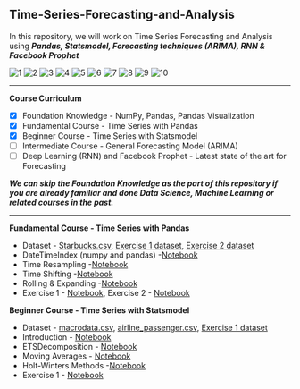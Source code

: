 ## Time-Series-Forecasting-and-Analysis

In this repository, we will work on Time Series Forecasting and Analysis using ***Pandas, Statsmodel, Forecasting techniques (ARIMA), RNN & Facebook Prophet***

![1](https://img.shields.io/badge/Python-v%203.8.3-green) ![2](https://img.shields.io/badge/statsmodels-v%200.12.1-blue) ![3](https://img.shields.io/badge/tensorflow-v%202.3.0-red) ![4](https://img.shields.io/badge/keras-v%202.4.3-red) ![5](https://img.shields.io/badge/numpy-v%201.19.1-orange) ![6](https://img.shields.io/badge/pandas-v%201.0.5-orange) ![7](https://img.shields.io/badge/matplotlib-v%203.3.0-orange) ![8](https://img.shields.io/badge/scikitlearn-v%200.23.2-orange) ![9](https://img.shields.io/badge/scipy-v%201.4.1-orange) ![10](https://img.shields.io/badge/beautifulsoup4-v%204.6.3-orange)

------------------------------------------------------------------------------------------------------------------------------------------------------------------------

**Course Curriculum**

  - [x] Foundation Knowledge - NumPy, Pandas, Pandas Visualization 
  - [x] Fundamental Course - Time Series with Pandas
  - [x] Beginner Course - Time Series with Statsmodel
  - [ ] Intermediate Course - General Forecasting Model (ARIMA)
  - [ ] Deep Learning (RNN) and Facebook Prophet - Latest state of the art for Forecasting
  
 ***We can skip the Foundation Knowledge as the part of this repository if you are already familiar and done Data Science, Machine Learning or related courses in the past.***
 
 ------------------------------------------------------------------------------------------------------------------------------------------------------------------------

**Fundamental Course - Time Series with Pandas**

  * Dataset - [Starbucks.csv](https://github.com/worklifesg/Time-Series-Forecasting-and-Analysis/blob/main/0.%20Datasets%20for%20the%20course/starbucks.csv), [Exercise 1 dataset](https://github.com/worklifesg/Time-Series-Forecasting-and-Analysis/blob/main/0.%20Datasets%20for%20the%20course/monthly_milk_production.csv), [Exercise 2 dataset](https://github.com/worklifesg/Time-Series-Forecasting-and-Analysis/blob/main/0.%20Datasets%20for%20the%20course/UMTMVS.csv)
  * DateTimeIndex (numpy and pandas) -[Notebook](https://github.com/worklifesg/Time-Series-Forecasting-and-Analysis/blob/main/1.%20Fundamental%20Course%20-%20Time%20Series%20with%20Pandas/1_TimeSeriesWithPandas_DateTimeIndex.ipynb)
  * Time Resampling -[Notebook](https://github.com/worklifesg/Time-Series-Forecasting-and-Analysis/blob/main/1.%20Fundamental%20Course%20-%20Time%20Series%20with%20Pandas/2_TimeSeriesWithPandas_TimeResampling.ipynb)
  * Time Shifting -[Notebook](https://github.com/worklifesg/Time-Series-Forecasting-and-Analysis/blob/main/1.%20Fundamental%20Course%20-%20Time%20Series%20with%20Pandas/3_TimeSeriesWithPandas_TimeShifting.ipynb)
  * Rolling & Expanding -[Notebook](https://github.com/worklifesg/Time-Series-Forecasting-and-Analysis/blob/main/1.%20Fundamental%20Course%20-%20Time%20Series%20with%20Pandas/4_TimeSeriesWithPandas_RollingExpanding.ipynb)
  * Exercise 1 - [Notebook](https://github.com/worklifesg/Time-Series-Forecasting-and-Analysis/blob/main/1.%20Fundamental%20Course%20-%20Time%20Series%20with%20Pandas/Exercise_1_TimeSeriesWithPandas.ipynb), Exercise 2 - [Notebook](https://github.com/worklifesg/Time-Series-Forecasting-and-Analysis/blob/main/1.%20Fundamental%20Course%20-%20Time%20Series%20with%20Pandas/Exercise_2_TimeSeriesWithPandas.ipynb)
  

**Beginner Course - Time Series with Statsmodel**

  * Dataset - [macrodata.csv](https://github.com/worklifesg/Time-Series-Forecasting-and-Analysis/blob/main/0.%20Datasets%20for%20the%20course/macrodata.csv), [airline_passenger.csv](https://github.com/worklifesg/Time-Series-Forecasting-and-Analysis/blob/main/0.%20Datasets%20for%20the%20course/airline_passengers.csv), [Exercise 1 dataset](https://github.com/worklifesg/Time-Series-Forecasting-and-Analysis/blob/main/0.%20Datasets%20for%20the%20course/EnergyProduction.csv)
  * Introduction - [Notebook](https://github.com/worklifesg/Time-Series-Forecasting-and-Analysis/blob/main/2.%20Beginner%20Course%20-%20Time%20Series%20with%20Statsmodels/1_Time_Series_Using_Statsmodels_Introduction.ipynb)
  * ETSDecomposition - [Notebook](https://github.com/worklifesg/Time-Series-Forecasting-and-Analysis/blob/main/2.%20Beginner%20Course%20-%20Time%20Series%20with%20Statsmodels/2_Time_Series_Using_Statsmodels_ETSDecomposition.ipynb)
  * Moving Averages - [Notebook](https://github.com/worklifesg/Time-Series-Forecasting-and-Analysis/blob/main/2.%20Beginner%20Course%20-%20Time%20Series%20with%20Statsmodels/3_Time_Series_Using_Statsmodels_MovingAverages.ipynb)
  * Holt-Winters Methods -[Notebook](https://github.com/worklifesg/Time-Series-Forecasting-and-Analysis/blob/main/2.%20Beginner%20Course%20-%20Time%20Series%20with%20Statsmodels/4_Time_Series_Using_Statsmodels_HoltWintersMethods.ipynb)
  * Exercise 1 - [Notebook](https://github.com/worklifesg/Time-Series-Forecasting-and-Analysis/blob/main/2.%20Beginner%20Course%20-%20Time%20Series%20with%20Statsmodels/Exercise_1_Statsmodels_Time_Series_Exercises.ipynb)
